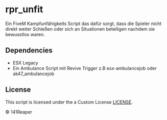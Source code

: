 
# rpr_unfit

Ein FiveM Kampfunfähigkeits Script das dafür sorgt, dass die Spieler nicht direkt weiter Schießen oder sich an Situationen beteiligen nachdem sie bewusstlos waren.




## Dependencies

- ESX Legacy
- Ein Ambulance Script mit Revive Trigger z.B esx-ambulancejob oder ak47_ambulancejob
## License

This script is licensed under the a Custom License [LICENSE](LICENSE).

© 141Reaper
